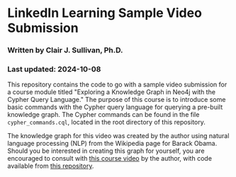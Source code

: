 # LinkedIn Learning Sample Video Submission
### Written by Clair J. Sullivan, Ph.D.
### Last updated: 2024-10-08

This repository contains the code to go with a sample video submission for a course module titled "Exploring a Knowledge Graph in Neo4j with the Cypher Query Language."
The purpose of this course is to introduce some basic commands with the Cypher query language for querying a pre-built knowledge graph.  The Cypher commands can be 
found in the file `cypher_commands.cql`, located in the root directory of this repository.  

The knowledge graph for this video was created by the author using natural language processing (NLP) from the Wikipedia page for Barack Obama.  Should you be interested 
in creating this graph for yourself, you are encouraged to consult with [this course video](https://www.youtube.com/watch?v=LSCzMOcqgq8) by the author, with code available from [this repository](https://github.com/cj2001/nodes2021_kg_workshop).

